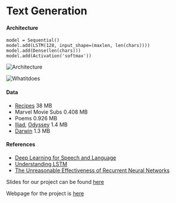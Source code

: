 # Text Generation

#### Architecture

```
model = Sequential()
model.add(LSTM(128, input_shape=(maxlen, len(chars))))
model.add(Dense(len(chars)))
model.add(Activation('softmax'))
```
![Architecture](https://pp.vk.me/c638224/v638224173/215b3/5CqdJl1AhWk.jpg "Architecture")

![Whatitdoes](https://pp.vk.me/c638224/v638224173/216b1/BBVlgDc2FT4.jpg "Whatitdoes")

#### Data
- [Recipes](http://www.ffts.com/recipes.htm) 38 MB
- Marvel Movie Subs 0.408 MB
- Poems 0.926 MB
- [Iliad](http://classics.mit.edu/Homer/iliad.mb.txt), [Odyssey](http://classics.mit.edu/Homer/odyssey.mb.txt) 1.4 MB
- [Darwin](https://archive.org/stream/originofspecies00darwuoft/originofspecies00darwuoft_djvu.txt) 1.3 MB

#### References
- [Deep Learning for Speech and Language](https://telecombcn-dl.github.io/2017-dlsl/)
- [Understanding LSTM](http://colah.github.io/posts/2015-08-Understanding-LSTMs/)
- [The Unreasonable Effectiveness of Recurrent Neural Networks](http://karpathy.github.io/2015/05/21/rnn-effectiveness/)

Slides for our project can be found [here](https://docs.google.com/presentation/d/1sTySL7mtvsF3S0tOxSmpnh0tlorLkxpwfCR29ysxENQ/edit?usp=sharing)

Webpage for the project is [here](https://diplernin.github.io/)
